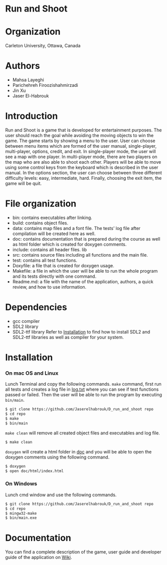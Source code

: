 # Run and Shoot
# Organization
Carleton University, Ottawa, Canada
# Authors
  - Mahsa Layeghi
  - Parichehreh Firoozishahmirzadi
  - Jin Xu
  - Jaser El-Habrouk
# Introduction 
Run and Shoot is a game that is developed for entertainment purposes. The user should reach the goal while avoiding the moving objects to win the game. The game starts by showing a menu to the user. User can choose between menu items which are formed of the user manual, single-player, multi-player, options, credit, and exit. In single-player mode, the user will see a map with one player. In multi-player mode, there are two players on the map who are also able to shoot each other. Players will be able to move using some control keys from the keyboard which is described in the user manual. In the options section, the user can choose between three different difficulty levels: easy, intermediate, hard. Finally, choosing the exit item, the game will be quit.
# File organization
- bin: contains executables after linking.
- build: contains object files.
- data: contains map files and a font file. The tests’ log file after compilation will be created here as well.
- doc: contains documentation that is prepared during the course as well as html folder which is created for doxygen comments.
- include: contains all header files.
lib
- src: contains source files including all functions and the main file.
- test: contains all test functions.
- Doxyfile: a file that is created for doxygen usage.
- Makefile: a file in which the user will be able to run the whole program and its tests directly with one command.
- Readme.md: a file with the name of the application, authors, a quick review, and how to use information.
# Dependencies
- gcc compiler
- SDL2 library
- SDL2-ttf library
Refer to [Installation](https://github.com/Jaserelhabrouk/D_run_and_shoot/wiki/Installation) to find how to install SDL2 and SDL2-ttf libraries as well as compiler for your system.
# Installation
### On mac OS and Linux
Lunch Terminal and copy the following commands. `make` command, first run all tests and creates a log file in [log.txt]() where you can see if test functions passed or failed. Then the user will be able to run the program by executing `bin/main`.
```sh
$ git clone https://github.com/Jaserelhabrouk/D_run_and_shoot repo
$ cd repo
$ make
$ bin/main
```
`make clean` will remove all created object files and executables and log file.
```sh
$ make clean
```
`doxygen` will create a html folder in [doc]() and you will be able to open the doxygen comments using the following command.
```sh
$ doxygen
$ open doc/html/index.html
```
### On Windows
Lunch cmd window and use the following commands.
```sh
$ git clone https://github.com/Jaserelhabrouk/D_run_and_shoot repo
$ cd repo
$ mingw32-make
$ bin/main.exe
```
# Documentation
You can find a complete description of the game, user guide and developer guide of the application on [Wiki](https://github.com/Jaserelhabrouk/D_run_and_shoot/wiki).